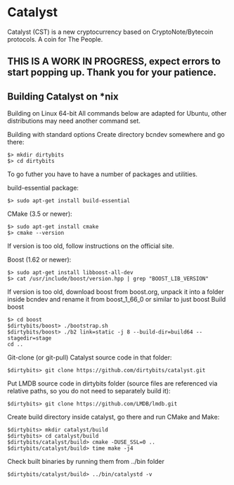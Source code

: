 # Catalyst
Catalyst (CST) is a new cryptocurrency based on CryptoNote/Bytecoin protocols. A coin for The People.

## THIS IS A WORK IN PROGRESS, expect errors to start popping up. Thank you for your patience.

## Building Catalyst on *nix

Building on Linux 64-bit
All commands below are adapted for Ubuntu, other distributions may need another command set.

Building with standard options
Create directory bcndev somewhere and go there:
```
$> mkdir dirtybits
$> cd dirtybits
```
To go futher you have to have a number of packages and utilities.

build-essential package:
```
$> sudo apt-get install build-essential
```
CMake (3.5 or newer):
```
$> sudo apt-get install cmake 
$> cmake --version
```
If version is too old, follow instructions on the official site.

Boost (1.62 or newer):
```
$> sudo apt-get install libboost-all-dev
$> cat /usr/include/boost/version.hpp | grep "BOOST_LIB_VERSION"
```
If version is too old, download boost from boost.org, unpack it into a folder inside bcndev and rename it from boost_1_66_0 or similar to just boost Build boost
```
$> cd boost
$dirtybits/boost> ./bootstrap.sh
$dirtybits/boost> ./b2 link=static -j 8 --build-dir=build64 --stagedir=stage
cd ..
```
Git-clone (or git-pull) Catalyst source code in that folder:
```
$dirtybits> git clone https://github.com/dirtybits/catalyst.git
```
Put LMDB source code in dirtybits folder (source files are referenced via relative paths, so you do not need to separately build it):
```
$dirtybits> git clone https://github.com/LMDB/lmdb.git
```
Create build directory inside catalyst, go there and run CMake and Make:
```
$dirtybits> mkdir catalyst/build
$dirtybits> cd catalyst/build
$dirtybits/catalyst/build> cmake -DUSE_SSL=0 ..
$dirtybits/catalyst/build> time make -j4
```
Check built binaries by running them from ../bin folder
```
$dirtybits/catalyst/build> ../bin/catalystd -v
```

